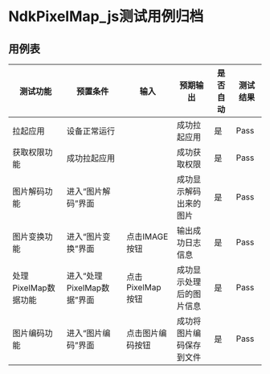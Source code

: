 # NdkPixelMap_js测试用例归档

## 用例表

| 测试功能             | 预置条件                   | 输入             | 预期输出                 | 是否自动 | 测试结果 |
| -------------------- | -------------------------- | ---------------- | ------------------------ | -------- | -------- |
| 拉起应用             | 设备正常运行               |                  | 成功拉起应用             | 是       | Pass     |
| 获取权限功能         | 成功拉起应用               |                  | 成功获取权限             | 是       | Pass     |
| 图片解码功能         | 进入“图片解码”界面         |                  | 成功显示解码出来的图片   | 是       | Pass     |
| 图片变换功能         | 进入“图片变换”界面         | 点击IMAGE按钮    | 输出成功日志信息         | 是       | Pass     |
| 处理PixelMap数据功能 | 进入“处理PixelMap数据”界面 | 点击PixelMap按钮 | 成功显示处理后的图片信息 | 是       | Pass     |
| 图片编码功能         | 进入“图片编码”界面         | 点击图片编码按钮 | 成功将图片编码保存到文件 | 是       | Pass     |